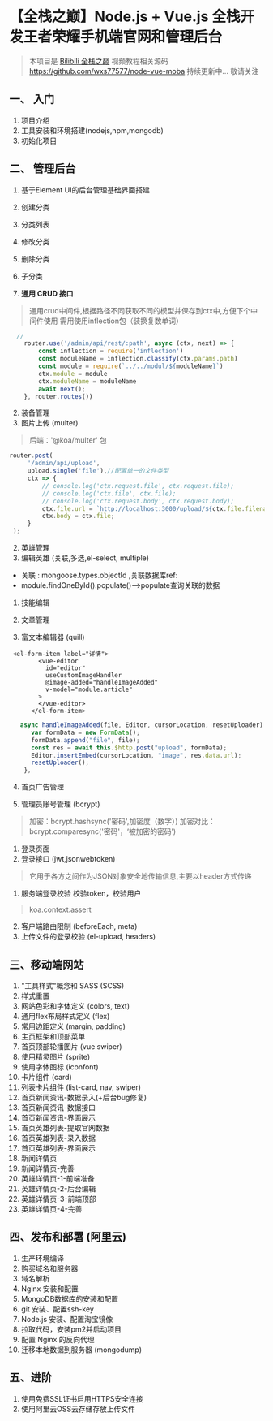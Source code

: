 # 【全栈之巅】Node.js + Vue.js 全栈开发王者荣耀手机端官网和管理后台
> 本项目是 [Bilibili 全栈之巅](https://space.bilibili.com/341919508) 视频教程相关源码
> https://github.com/wxs77577/node-vue-moba
> 持续更新中... 敬请关注

## 一、 入门
1. 项目介绍
1. 工具安装和环境搭建(nodejs,npm,mongodb)
1. 初始化项目

## 二、 管理后台
1. 基于Element UI的后台管理基础界面搭建

1. 创建分类
1. 分类列表
1. 修改分类
1. 删除分类
1. 子分类

1. **通用 CRUD 接口**
> 通用crud中间件,根据路径不同获取不同的模型并保存到ctx中,方便下个中间件使用
> 需用使用inflection包（装换复数单词）
```js
  //
    router.use('/admin/api/rest/:path', async (ctx, next) => {
        const inflection = require('inflection')
        const moduleName = inflection.classify(ctx.params.path)
        const module = require(`../../modul/${moduleName}`)
        ctx.module = module
        ctx.moduleName = moduleName
        await next();
    }, router.routes())
````

2. 装备管理
3. 图片上传 (multer)
 > 后端：'@koa/multer' 包

```js
router.post(
     '/admin/api/upload',
     upload.single('file'),//配置单一的文件类型
     ctx => {
         // console.log('ctx.request.file', ctx.request.file);
         // console.log('ctx.file', ctx.file);
         // console.log('ctx.request.body', ctx.request.body);
         ctx.file.url = `http://localhost:3000/upload/${ctx.file.filename}`
         ctx.body = ctx.file;
     }
 );
```

2. 英雄管理
3. 编辑英雄 (关联,多选,el-select, multiple)
- 关联 : mongoose.types.objectId ,关联数据库ref:
- module.findOneById().populate()-->populate查询关联的数据
1. 技能编辑

2. 文章管理
3. 富文本编辑器 (quill)
```vue
 <el-form-item label="详情">
        <vue-editor
          id="editor"
          useCustomImageHandler
          @image-added="handleImageAdded"
          v-model="module.article"
        >
        </vue-editor>
      </el-form-item>
```

```js
   async handleImageAdded(file, Editor, cursorLocation, resetUploader) {
      var formData = new FormData();
      formData.append("file", file);
      const res = await this.$http.post("upload", formData);
      Editor.insertEmbed(cursorLocation, "image", res.data.url);
      resetUploader();
    },
```
4. 首页广告管理

5. 管理员账号管理 (bcrypt)
> 加密：bcrypt.hashsync('密码',加密度（数字）)
> 加密对比： bcrypt.comparesync('密码'，‘被加密的密码’)
1.  登录页面
2.  登录接口 (jwt,jsonwebtoken)
> 它用于各方之间作为JSON对象安全地传输信息,主要以header方式传递
1.  服务端登录校验
   校验token，校验用户
   > koa.context.assert
2.  客户端路由限制 (beforeEach, meta)
3.  上传文件的登录校验 (el-upload, headers)

## 三、移动端网站

1. "工具样式"概念和 SASS (SCSS)
1. 样式重置
1. 网站色彩和字体定义 (colors, text)
1. 通用flex布局样式定义 (flex)
1. 常用边距定义 (margin, padding)
1. 主页框架和顶部菜单
1. 首页顶部轮播图片 (vue swiper)
1. 使用精灵图片 (sprite)
1. 使用字体图标 (iconfont)
1. 卡片组件 (card)
1. 列表卡片组件 (list-card, nav, swiper)
1. 首页新闻资讯-数据录入(+后台bug修复)
1. 首页新闻资讯-数据接口
1. 首页新闻资讯-界面展示
1. 首页英雄列表-提取官网数据
1. 首页英雄列表-录入数据
1. 首页英雄列表-界面展示
1. 新闻详情页
1. 新闻详情页-完善
1. 英雄详情页-1-前端准备
1. 英雄详情页-2-后台编辑
1. 英雄详情页-3-前端顶部
1. 英雄详情页-4-完善

## 四、发布和部署 (阿里云)

1. 生产环境编译
1. 购买域名和服务器
1. 域名解析
1. Nginx 安装和配置
1. MongoDB数据库的安装和配置
1. git 安装、配置ssh-key
1. Node.js 安装、配置淘宝镜像
1. 拉取代码，安装pm2并启动项目
1. 配置 Nginx 的反向代理
1. 迁移本地数据到服务器 (mongodump)

## 五、进阶
1. 使用免费SSL证书启用HTTPS安全连接
1. 使用阿里云OSS云存储存放上传文件
